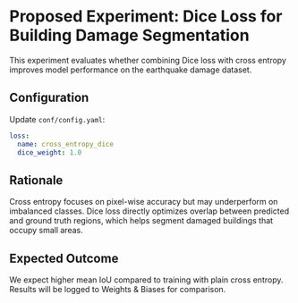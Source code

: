 # Proposed Experiment: Dice Loss for Building Damage Segmentation

This experiment evaluates whether combining Dice loss with cross entropy improves model performance on the earthquake damage dataset.

## Configuration

Update `conf/config.yaml`:

```yaml
loss:
  name: cross_entropy_dice
  dice_weight: 1.0
```

## Rationale

Cross entropy focuses on pixel-wise accuracy but may underperform on imbalanced classes. Dice loss directly optimizes overlap between predicted and ground truth regions, which helps segment damaged buildings that occupy small areas.

## Expected Outcome

We expect higher mean IoU compared to training with plain cross entropy. Results will be logged to Weights & Biases for comparison.

